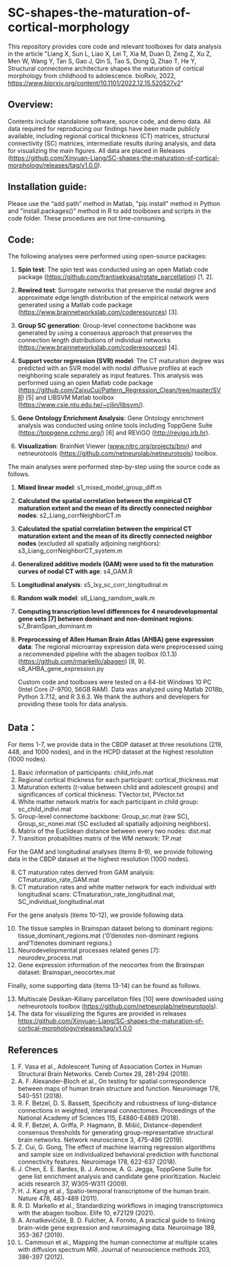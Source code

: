 # SC-shapes-the-maturation-of-cortical-morphology

   This repository provides core code and relevant toolboxes for data analysis in the article "Liang X, Sun L, Liao X, Lei T, Xia M, Duan D, Zeng Z, Xu Z, Men W, Wang Y, Tan S, Gao J, Qin S, Tao S, Dong Q, Zhao T, He Y, Structural connectome architecture shapes the maturation of cortical morphology from childhood to adolescence. bioRxiv, 2022, https://www.biorxiv.org/content/10.1101/2022.12.15.520527v2"

   ## Overview:

   Contents include standalone software, source code, and demo data. All data required for reproducing our findings have been made publicly available, including regional cortical thickness (CT) matrices, structural connectivity (SC) matrices, intermediate results during analysis, and data for visualizing the main figures.  All data are placed in Releases (https://github.com/Xinyuan-Liang/SC-shapes-the-maturation-of-cortical-morphology/releases/tag/v1.0.0).

   ## Installation guide:

   Please use the “add path” method in Matlab, "pip install" method in Python and "install.packages()" method in R to add toolboxes and scripts in the code folder. These procedures are not time-consuming.

   ## Code:

   The following analyses were performed using open-source packages:

   1. **Spin test**: The spin test was conducted using an open Matlab code package (https://github.com/frantisekvasa/rotate_parcellation) [1, 2].

   2. **Rewired test**: Surrogate networks that preserve the nodal degree and approximate edge length distribution of the empirical network were generated using a Matlab code package (https://www.brainnetworkslab.com/coderesources) [3]. 

   3. **Group SC generation**: Group-level connectome backbone was generated by using a consensus approach that preserves the connection length distributions of individual networks (https://www.brainnetworkslab.com/coderesources) [4].

   4. **Support vector regression (SVR) model**: The CT maturation degree was predicted with an SVR model with nodal diffusive profiles at each neighboring scale separately as input features. This analysis was performed using an open Matlab code package (https://github.com/ZaixuCui/Pattern_Regression_Clean/tree/master/SVR) [5] and LIBSVM Matlab toolbox (https://www.csie.ntu.edu.tw/~cjlin/libsvm/).

   5. **Gene Ontology Enrichment Analysis**: Gene Ontology enrichment analysis was conducted using online tools including ToppGene Suite (https://toppgene.cchmc.org/) [6] and REViGO (http://revigo.irb.hr).
   6. **Visualization**: BrainNet Viewer (www.nitrc.org/projects/bnv) and netneurotools (https://github.com/netneurolab/netneurotools) toolbox.

   The main analyses were performed step-by-step using the source code as follows.

   1. **Mixed linear model**: s1_mixed_model_group_diff.m

   2. **Calculated the spatial correlation between the empirical CT maturation extent and the mean of its directly connected neighbor nodes**: s2_Liang_corrNeighborCT.m 

   3. **Calculated the spatial correlation between the empirical CT maturation extent and the mean of its directly connected neighbor nodes** (excluded all spatially adjoining neighbors): s3_Liang_corrNeighborCT_system.m

   4. **Generalized additive models (GAM) were used to fit the maturation curves of nodal CT with age**: s4_GAM.R 

   5. **Longitudinal analysis**: s5_lxy_sc_corr_longitudinal.m

   6. **Random walk model**: s6_Liang_ramdom_walk.m

   7. **Computing transcription level differences for 4 neurodevelopmental gene sets [7] between dominant and non-dominant regions**: s7_BrainSpan_dominant.m

   8. **Preprocessing of Allen Human Brain Atlas (AHBA) gene expression data**: The regional microarray expression data were preprocessed using a recommended pipeline with the abagen toolbox (0.1.3) (https://github.com/rmarkello/abagen) [8, 9].
      s8_AHBA_gene_expression.py

      Custom code and toolboxes were tested on a 64-bit Windows 10 PC (Intel Core i7-9700, 56GB RAM). Data was analyzed using Matlab 2018b, Python 3.7.12, and R 3.6.3. We thank the authors and developers for providing these tools for data analysis.

   ## Data：

   For items 1-7, we provide data in the CBDP dataset at three resolutions (219, 448, and 1000 nodes), and in the HCPD dataset at the highest resolution (1000 nodes).

   1.	Basic information of participants: child_info.mat
   2.	Regional cortical thickness for each participant: cortical_thickness.mat
   3.	Maturation extents (*t*-value between child and adolescent groups) and significances of cortical thickness: TVector.txt, PVector.txt
   4.	White matter network matrix for each participant in child group: sc_child_indivi.mat
   5.	Group-level connectome backbone: Group_sc.mat (raw SC), Group_sc_nonei.mat (SC excluded all spatially adjoining neighbors).
   6.	Matrix of the Euclidean distance between every two nodes: dist.mat
   7.	Transition probabilities matrix of the WM network: TP.mat

   For the GAM and longitudinal analyses (items 8-9), we provide following data in the CBDP dataset at the highest resolution (1000 nodes).

   8.	CT maturation rates derived from GAM analysis: CTmaturation_rate_GAM.mat
   9.	CT maturation rates and white matter network for each individual with longitudinal scans: CTmaturation_rate_longitudinal.mat, SC_individual_longitudinal.mat

   For the gene analysis (items 10-12), we provide following data.

   10.	The tissue samples in Brainspan dataset belong to dominant regions: tissue_dominant_regions.mat (‘0’denotes non-dominant regions and‘1’denotes dominant regions.)
   11.	Neurodevelopmental processes related genes [7]: neurodev_process.mat
   12.	Gene expression information of the neocortex from the Brainspan dataset: Brainspan_neocortex.mat

   Finally, some supporting data (items 13-14) can be found as follows.

   13.	Multiscale Desikan-Kiliany parcellation files [10] were downloaded using netneurotools toolbox (https://github.com/netneurolab/netneurotools).
   14.	The data for visualizing the figures are  provided in releases https://github.com/Xinyuan-Liang/SC-shapes-the-maturation-of-cortical-morphology/releases/tag/v1.0.0

   ## References

   1.	F. Vasa et al., Adolescent Tuning of Association Cortex in Human Structural Brain Networks. Cereb Cortex 28, 281-294 (2018).
   2.	A. F. Alexander-Bloch et al., On testing for spatial correspondence between maps of human brain structure and function. Neuroimage 178, 540-551 (2018).
   3.	R. F. Betzel, D. S. Bassett, Specificity and robustness of long-distance connections in weighted, interareal connectomes. Proceedings of the National Academy of Sciences 115, E4880-E4889 (2018).
   4.	R. F. Betzel, A. Griffa, P. Hagmann, B. Mišić, Distance-dependent consensus thresholds for generating group-representative structural brain networks. Network neuroscience 3, 475-496 (2019).
   5.	Z. Cui, G. Gong, The effect of machine learning regression algorithms and sample size on individualized behavioral prediction with functional connectivity features. Neuroimage 178, 622-637 (2018).
   6.	J. Chen, E. E. Bardes, B. J. Aronow, A. G. Jegga, ToppGene Suite for gene list enrichment analysis and candidate gene prioritization. Nucleic acids research 37, W305-W311 (2009).
   7.	H. J. Kang et al., Spatio-temporal transcriptome of the human brain. Nature 478, 483-489 (2011).
   8.	R. D. Markello et al., Standardizing workflows in imaging transcriptomics with the abagen toolbox. Elife 10, e72129 (2021).
   9.	A. Arnatkevic̆iūtė, B. D. Fulcher, A. Fornito, A practical guide to linking brain-wide gene expression and neuroimaging data. Neuroimage 189, 353-367 (2019).	
   10.	L. Cammoun et al., Mapping the human connectome at multiple scales with diffusion spectrum MRI. Journal of neuroscience methods 203, 386-397 (2012).


